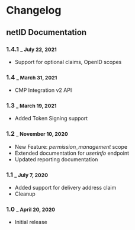 # Changelog

## netID Documentation

### 1.4.1 <small>_ July 22, 2021</small>

- Support for optional claims, OpenID scopes

### 1.4 <small>_ March 31, 2021</small>

- CMP Integration v2 API

### 1.3 <small>_ March 19, 2021</small>

- Added Token Signing support

### 1.2 <small>_ November 10, 2020</small>

- New Feature: *permission_management* scope
- Extended documentation for *userinfo* endpoint
- Updated reporting documentation
  
### 1.1 <small>_ July 7, 2020</small>

- Added support for delivery address claim
- Cleanup

### 1.0 <small>_ April 20, 2020</small>

- Initial release
